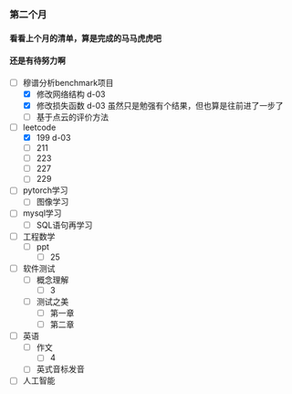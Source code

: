### 第二个月
#### 看看上个月的清单，算是完成的马马虎虎吧
#### 还是有待努力啊

- [ ] 穆谱分析benchmark项目
  + [x] 修改网络结构 d-03
  + [x] 修改损失函数 d-03
  虽然只是勉强有个结果，但也算是往前进了一步了
  + [ ] 基于点云的评价方法
- [ ] leetcode
  + [x] 199 d-03
  + [ ] 211
  + [ ] 223
  + [ ] 227
  + [ ] 229
- [ ] pytorch学习
  + [ ] 图像学习
- [ ] mysql学习
  + [ ] SQL语句再学习
- [ ] 工程数学
  + [ ] ppt
    + [ ] 25
- [ ] 软件测试
  + [ ] 概念理解
    + [ ] 3
  + [ ] 测试之美
    + [ ] 第一章
    + [ ] 第二章
- [ ] 英语
  + [ ] 作文
    + [ ] 4
  + [ ] 英式音标发音
- [ ] 人工智能